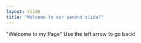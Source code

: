 ```yaml
---
layout: slide
title: "Welcome to our second slide!"
---
```

"Welcome to my Page"
Use the left arrow to go back!
